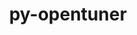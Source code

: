 ---
title: "py-opentuner"
layout: cache
categories: [package, develop]
meta: {"compilers": ["gcc@11.4.0"], "num_specs": 15, "num_specs_by_stack": {"e4s": 15, "root": 15}, "oss": ["ubuntu22.04"], "platforms": ["linux"], "stacks": ["e4s", "root"], "targets": ["x86_64_v3"], "versions": ["0.8.7"]}
spec_details: [{"compiler": "gcc@11.4.0", "hash": "3uviv7ow7wlz6ptayd6t2u3aszmfbikr", "os": "ubuntu22.04", "platform": "linux", "size": "-", "stacks": ["e4s", "root"], "target": "x86_64_v3", "variants": ["build_system=python_pip"], "versions": ["0.8.7"]}, {"compiler": "gcc@11.4.0", "hash": "4ypatef7e2womsbcexguuwj7czfynpwn", "os": "ubuntu22.04", "platform": "linux", "size": "-", "stacks": ["e4s", "root"], "target": "x86_64_v3", "variants": ["build_system=python_pip"], "versions": ["0.8.7"]}, {"compiler": "gcc@11.4.0", "hash": "5ob4hjwzwayzilralgjg74qkbrvrse7l", "os": "ubuntu22.04", "platform": "linux", "size": "-", "stacks": ["e4s", "root"], "target": "x86_64_v3", "variants": ["build_system=python_pip"], "versions": ["0.8.7"]}, {"compiler": "gcc@11.4.0", "hash": "6g4bygrbjjoppep4ubelq753oxgjevn7", "os": "ubuntu22.04", "platform": "linux", "size": "-", "stacks": ["e4s", "root"], "target": "x86_64_v3", "variants": ["build_system=python_pip"], "versions": ["0.8.7"]}, {"compiler": "gcc@11.4.0", "hash": "b5shk5xbdt3fmb664jfpxp4qcnedep5i", "os": "ubuntu22.04", "platform": "linux", "size": "-", "stacks": ["e4s", "root"], "target": "x86_64_v3", "variants": ["build_system=python_pip"], "versions": ["0.8.7"]}, {"compiler": "gcc@11.4.0", "hash": "dqih4lf6utk4c5lemrtsnqbysjkivxpy", "os": "ubuntu22.04", "platform": "linux", "size": "-", "stacks": ["e4s", "root"], "target": "x86_64_v3", "variants": ["build_system=python_pip"], "versions": ["0.8.7"]}, {"compiler": "gcc@11.4.0", "hash": "dzrxjh7mlfggvptvypabechx3qjarwgd", "os": "ubuntu22.04", "platform": "linux", "size": "-", "stacks": ["e4s", "root"], "target": "x86_64_v3", "variants": ["build_system=python_pip"], "versions": ["0.8.7"]}, {"compiler": "gcc@11.4.0", "hash": "io7qhengvtschiqpyqg6oaryj3s5n3jn", "os": "ubuntu22.04", "platform": "linux", "size": "-", "stacks": ["e4s", "root"], "target": "x86_64_v3", "variants": ["build_system=python_pip"], "versions": ["0.8.7"]}, {"compiler": "gcc@11.4.0", "hash": "k5mrbbbymreuw6tswbsw54i27jnwageo", "os": "ubuntu22.04", "platform": "linux", "size": "-", "stacks": ["e4s", "root"], "target": "x86_64_v3", "variants": ["build_system=python_pip"], "versions": ["0.8.7"]}, {"compiler": "gcc@11.4.0", "hash": "kmv334excbgp4luxqnhrzah2id6simf2", "os": "ubuntu22.04", "platform": "linux", "size": "-", "stacks": ["e4s", "root"], "target": "x86_64_v3", "variants": ["build_system=python_pip"], "versions": ["0.8.7"]}, {"compiler": "gcc@11.4.0", "hash": "tyz6lvjnc5w6nj2xzg4aerprl55mcbnr", "os": "ubuntu22.04", "platform": "linux", "size": "-", "stacks": ["e4s", "root"], "target": "x86_64_v3", "variants": ["build_system=python_pip"], "versions": ["0.8.7"]}, {"compiler": "gcc@11.4.0", "hash": "v43zrwmihjxdl6dgyyyavlie25cotcs4", "os": "ubuntu22.04", "platform": "linux", "size": "-", "stacks": ["e4s", "root"], "target": "x86_64_v3", "variants": ["build_system=python_pip"], "versions": ["0.8.7"]}, {"compiler": "gcc@11.4.0", "hash": "vyc5kuhcnglziobnyeifwxub24gg52zh", "os": "ubuntu22.04", "platform": "linux", "size": "-", "stacks": ["e4s", "root"], "target": "x86_64_v3", "variants": ["build_system=python_pip"], "versions": ["0.8.7"]}, {"compiler": "gcc@11.4.0", "hash": "w447fuxvg7s7umdcvqg6nt7cgle4crmu", "os": "ubuntu22.04", "platform": "linux", "size": "-", "stacks": ["e4s", "root"], "target": "x86_64_v3", "variants": ["build_system=python_pip"], "versions": ["0.8.7"]}, {"compiler": "gcc@11.4.0", "hash": "ylievupb7jsfg56nwp7rlnfmnhgg7czi", "os": "ubuntu22.04", "platform": "linux", "size": "-", "stacks": ["e4s", "root"], "target": "x86_64_v3", "variants": ["build_system=python_pip"], "versions": ["0.8.7"]}]
---
